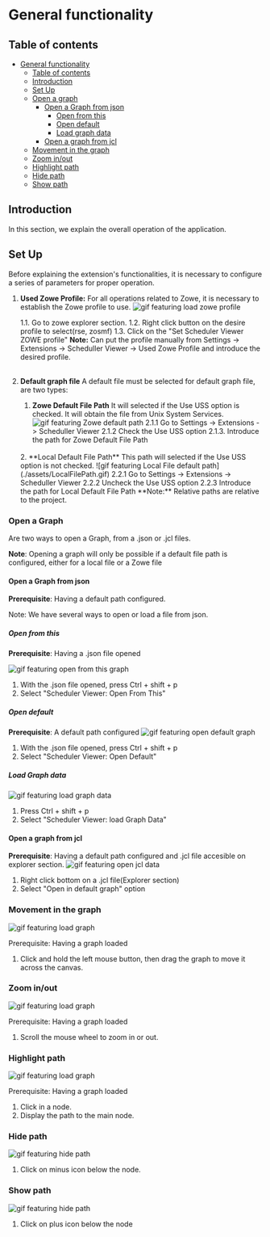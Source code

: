 # General functionality<a id="general-functionality"></a>

## Table of contents<a id="table-of-contents"></a>
- [General functionality](#general-functinality)
	- [Table of contents](#table-of-contents)
	- [Introduction](#introduction)
	- [Set Up](#previous-settings)
	- [Open a graph](#open-a-graph)
		- [Open a Graph from json](#open-a-graph-from-json)
			- [Open from this](#open-from-this)
			- [Open default](#open-default)
			- [Load graph data](#load-graph-data)
		- [Open a graph from jcl](#open-a-graph-from-jcl)
	- [Movement in the graph](#movement-in-the-graph)
	- [Zoom in/out](#zoom-inout)
	- [Highlight path](#highlight-path)
	- [Hide path](#hide-path)
	- [Show path](#show-path)

## Introduction<a id="introduction"></a>
In this section, we explain the overall operation of the application.

## Set Up

Before explaining the extension's functionalities, it is necessary to configure a series of parameters for proper operation.

1. **Used Zowe Profile:**
	For all operations related to Zowe, it is necessary to establish the Zowe profile to use.
	![gif featuring load zowe profile](./assets/ZoweProfile.gif)
	
	1.1. Go to zowe explorer section.
	1.2. Right click button on the desire profile to select(rse, zosmf)
	1.3. Click on the "Set Scheduler Viewer ZOWE profile"
	**Note:** Can put the profile manually from Settings -> Extensions -> Scheduller Viewer -> Used Zowe Profile and introduce the desired profile.  
	<br>
2. **Default graph file**
	A default file must be selected for default graph file, are two types:
	1. **Zowe Default File Path**
		It will selected if the Use USS option is checked. It will obtain the file from Unix System Services.
	![gif featuring Zowe default path](./assets/UssFilePath.gif)
		2.1.1 Go to Settings -> Extensions -> Scheduller Viewer
		2.1.2 Check the Use USS option
		2.1.3. Introduce the path for Zowe Default File Path
	<br>
	2. **Local Default File Path**
		This path will selected if the Use USS option is not checked.
		![gif featuring Local File default path](./assets/LocalFilePath.gif)
		2.2.1 Go to Settings -> Extensions -> Scheduller Viewer
		2.2.2 Uncheck the Use USS option
		2.2.3 Introduce the path for Local Default File Path
		**Note:** Relative paths are relative to the project.

### Open a Graph
Are two ways to open a Graph, from a .json or .jcl files.

**Note**: Opening a graph will only be possible if a default file path is configured, either for a local file or a Zowe file

#### Open a Graph from json<a id="open-a-graph-from-json"></a>

**Prerequisite**: Having a default path configured.

Note: We have several ways to open or load a file from json.

##### Open from this
**Prerequisite**: Having a .json file opened

![gif featuring open from this graph](./assets/OpenFromThis.gif)

1. With the .json file opened, press Ctrl + shift + p
2. Select "Scheduler Viewer: Open From This" 
##### Open default
**Prerequisite**: A default path configured
![gif featuring open default graph](./assets/OpenDefault.gif)

1. With the .json file opened, press Ctrl + shift + p
2. Select "Scheduler Viewer: Open Default"

##### Load Graph data

![gif featuring load graph data](./assets/LoadGraphData.gif)

1. Press Ctrl + shift + p
2. Select "Scheduler Viewer: load Graph Data"

#### Open a graph from jcl<a id="open-a-graph-from-jcl"></a>
**Prerequisite**: Having a default path configured and .jcl file accesible on explorer section.
![gif featuring open jcl data](./assets/OpenJclGraph.gif)
1. Right click bottom on a .jcl file(Explorer section)
2. Select "Open in default graph" option

### Movement in the graph<a id="movement-in-the-graph"></a>

![gif featuring load graph](./assets/MovementRedone.gif)

Prerequisite: Having a graph loaded

1. Click and hold the left mouse button, then drag the graph to move it across the canvas.

### Zoom in/out<a id="zoom-inout"></a>

![gif featuring load graph](./assets/ZoomRedone.gif)

Prerequisite: Having a graph loaded

1. Scroll the mouse wheel to zoom in or out.

### Highlight path<a id="highlight-path"></a>

![gif featuring load graph](./assets/Path.gif)

Prerequisite: Having a graph loaded

1. Click in a node.
2. Display the path to the main node.

### Hide path<a id="hide-path"></a>

![gif featuring hide path](./assets/HidePath.gif)

1. Click on minus icon below the node.

### Show path<a id="show-path"></a>

![gif featuring hide path](./assets/ShowPath.gif)

1. Click on plus icon below the node


